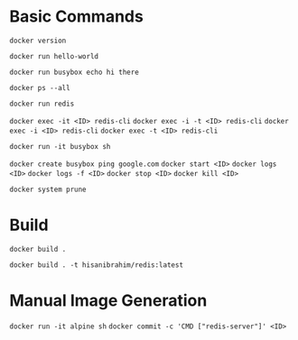 # Basic Commands

`docker version`

`docker run hello-world`

`docker run busybox echo hi there`

`docker ps --all`

`docker run redis`

`docker exec -it <ID> redis-cli`
    `docker exec -i -t <ID> redis-cli`
    `docker exec -i <ID> redis-cli`
    `docker exec -t <ID> redis-cli`

`docker run -it busybox sh`

`docker create busybox ping google.com`
    `docker start <ID>`
    `docker logs <ID>`
    `docker logs -f <ID>`
    `docker stop <ID>`
    `docker kill <ID>`

`docker system prune`

# Build

`docker build .`

`docker build . -t hisanibrahim/redis:latest`

# Manual Image Generation

`docker run -it alpine sh`
`docker commit -c 'CMD ["redis-server"]' <ID>`